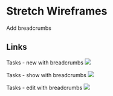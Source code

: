 # Stretch Wireframes

Add breadcrumbs

## Links ##

Tasks - new with breadcrumbs
![](https://galvanize.mybalsamiq.com/mockups/2353679.png?key=dd6f91232218fa4d6cbf663738e10e0cfca3e151)

Tasks - show with breadcrumbs
![](https://galvanize.mybalsamiq.com/mockups/2353676.png?key=dd6f91232218fa4d6cbf663738e10e0cfca3e151)

Tasks - edit with breadcrumbs
![](https://galvanize.mybalsamiq.com/mockups/2353680.png?key=dd6f91232218fa4d6cbf663738e10e0cfca3e151)
